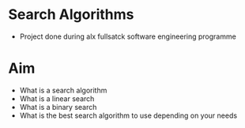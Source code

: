 # Search Algorithms
- Project done during alx fullsatck software engineering programme
# Aim
- What is a search algorithm
- What is a linear search
- What is a binary search
- What is the best search algorithm to use depending on your needs
